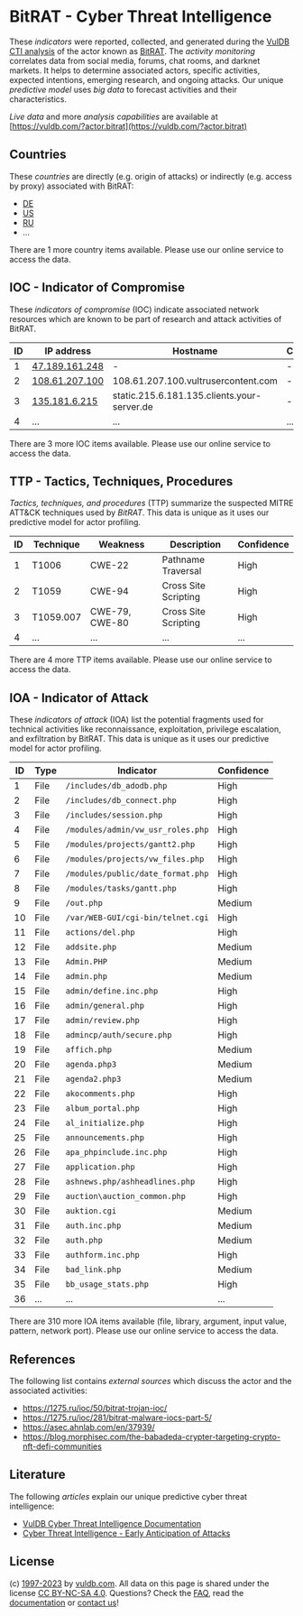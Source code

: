 # BitRAT - Cyber Threat Intelligence

These _indicators_ were reported, collected, and generated during the [VulDB CTI analysis](https://vuldb.com/?kb.cti) of the actor known as [BitRAT](https://vuldb.com/?actor.bitrat). The _activity monitoring_ correlates data from social media, forums, chat rooms, and darknet markets. It helps to determine associated actors, specific activities, expected intentions, emerging research, and ongoing attacks. Our unique _predictive model_ uses _big data_ to forecast activities and their characteristics.

_Live data_ and more _analysis capabilities_ are available at [https://vuldb.com/?actor.bitrat](https://vuldb.com/?actor.bitrat)

## Countries

These _countries_ are directly (e.g. origin of attacks) or indirectly (e.g. access by proxy) associated with BitRAT:

* [DE](https://vuldb.com/?country.de)
* [US](https://vuldb.com/?country.us)
* [RU](https://vuldb.com/?country.ru)
* ...

There are 1 more country items available. Please use our online service to access the data.

## IOC - Indicator of Compromise

These _indicators of compromise_ (IOC) indicate associated network resources which are known to be part of research and attack activities of BitRAT.

ID | IP address | Hostname | Campaign | Confidence
-- | ---------- | -------- | -------- | ----------
1 | [47.189.161.248](https://vuldb.com/?ip.47.189.161.248) | - | - | High
2 | [108.61.207.100](https://vuldb.com/?ip.108.61.207.100) | 108.61.207.100.vultrusercontent.com | - | High
3 | [135.181.6.215](https://vuldb.com/?ip.135.181.6.215) | static.215.6.181.135.clients.your-server.de | - | High
4 | ... | ... | ... | ...

There are 3 more IOC items available. Please use our online service to access the data.

## TTP - Tactics, Techniques, Procedures

_Tactics, techniques, and procedures_ (TTP) summarize the suspected MITRE ATT&CK techniques used by _BitRAT_. This data is unique as it uses our predictive model for actor profiling.

ID | Technique | Weakness | Description | Confidence
-- | --------- | -------- | ----------- | ----------
1 | T1006 | CWE-22 | Pathname Traversal | High
2 | T1059 | CWE-94 | Cross Site Scripting | High
3 | T1059.007 | CWE-79, CWE-80 | Cross Site Scripting | High
4 | ... | ... | ... | ...

There are 4 more TTP items available. Please use our online service to access the data.

## IOA - Indicator of Attack

These _indicators of attack_ (IOA) list the potential fragments used for technical activities like reconnaissance, exploitation, privilege escalation, and exfiltration by BitRAT. This data is unique as it uses our predictive model for actor profiling.

ID | Type | Indicator | Confidence
-- | ---- | --------- | ----------
1 | File | `/includes/db_adodb.php` | High
2 | File | `/includes/db_connect.php` | High
3 | File | `/includes/session.php` | High
4 | File | `/modules/admin/vw_usr_roles.php` | High
5 | File | `/modules/projects/gantt2.php` | High
6 | File | `/modules/projects/vw_files.php` | High
7 | File | `/modules/public/date_format.php` | High
8 | File | `/modules/tasks/gantt.php` | High
9 | File | `/out.php` | Medium
10 | File | `/var/WEB-GUI/cgi-bin/telnet.cgi` | High
11 | File | `actions/del.php` | High
12 | File | `addsite.php` | Medium
13 | File | `Admin.PHP` | Medium
14 | File | `admin.php` | Medium
15 | File | `admin/define.inc.php` | High
16 | File | `admin/general.php` | High
17 | File | `admin/review.php` | High
18 | File | `admincp/auth/secure.php` | High
19 | File | `affich.php` | Medium
20 | File | `agenda.php3` | Medium
21 | File | `agenda2.php3` | Medium
22 | File | `akocomments.php` | High
23 | File | `album_portal.php` | High
24 | File | `al_initialize.php` | High
25 | File | `announcements.php` | High
26 | File | `apa_phpinclude.inc.php` | High
27 | File | `application.php` | High
28 | File | `ashnews.php/ashheadlines.php` | High
29 | File | `auction\auction_common.php` | High
30 | File | `auktion.cgi` | Medium
31 | File | `auth.inc.php` | Medium
32 | File | `auth.php` | Medium
33 | File | `authform.inc.php` | High
34 | File | `bad_link.php` | Medium
35 | File | `bb_usage_stats.php` | High
36 | ... | ... | ...

There are 310 more IOA items available (file, library, argument, input value, pattern, network port). Please use our online service to access the data.

## References

The following list contains _external sources_ which discuss the actor and the associated activities:

* https://1275.ru/ioc/50/bitrat-trojan-ioc/
* https://1275.ru/ioc/281/bitrat-malware-iocs-part-5/
* https://asec.ahnlab.com/en/37939/
* https://blog.morphisec.com/the-babadeda-crypter-targeting-crypto-nft-defi-communities

## Literature

The following _articles_ explain our unique predictive cyber threat intelligence:

* [VulDB Cyber Threat Intelligence Documentation](https://vuldb.com/?kb.cti)
* [Cyber Threat Intelligence - Early Anticipation of Attacks](https://www.scip.ch/en/?labs.20201022)

## License

(c) [1997-2023](https://vuldb.com/?kb.changelog) by [vuldb.com](https://vuldb.com/?kb.about). All data on this page is shared under the license [CC BY-NC-SA 4.0](https://creativecommons.org/licenses/by-nc-sa/4.0/). Questions? Check the [FAQ](https://vuldb.com/?kb.faq), read the [documentation](https://vuldb.com/?kb) or [contact us](https://vuldb.com/?contact)!
